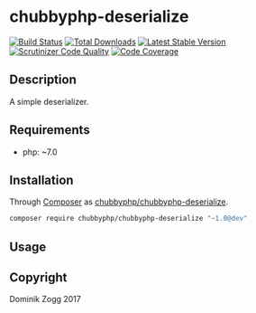 # chubbyphp-deserialize

[![Build Status](https://api.travis-ci.org/chubbyphp/chubbyphp-deserialize.png?branch=master)](https://travis-ci.org/chubbyphp/chubbyphp-deserialize)
[![Total Downloads](https://poser.pugx.org/chubbyphp/chubbyphp-deserialize/downloads.png)](https://packagist.org/packages/chubbyphp/chubbyphp-deserialize)
[![Latest Stable Version](https://poser.pugx.org/chubbyphp/chubbyphp-deserialize/v/stable.png)](https://packagist.org/packages/chubbyphp/chubbyphp-deserialize)
[![Scrutinizer Code Quality](https://scrutinizer-ci.com/g/chubbyphp/chubbyphp-deserialize/badges/quality-score.png?b=master)](https://scrutinizer-ci.com/g/chubbyphp/chubbyphp-deserialize/?branch=master)
[![Code Coverage](https://scrutinizer-ci.com/g/chubbyphp/chubbyphp-deserialize/badges/coverage.png?b=master)](https://scrutinizer-ci.com/g/chubbyphp/chubbyphp-deserialize/?branch=master)

## Description

A simple deserializer.

## Requirements

 * php: ~7.0

## Installation

Through [Composer](http://getcomposer.org) as [chubbyphp/chubbyphp-deserialize][1].

```sh
composer require chubbyphp/chubbyphp-deserialize "~1.0@dev"
```

## Usage

[1]: https://packagist.org/packages/chubbyphp/chubbyphp-deserialize

## Copyright

Dominik Zogg 2017
